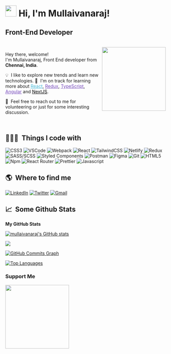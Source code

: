 # <img src="https://cdn.jsdelivr.net/gh/Th3Wall/assets-cdn/PersonalGithubReadme/HandGreet.gif" width="35px" />&nbsp;<b>Hi, I'm Mullaivanaraj! </b>
Front-End Developer
------------------
<br>

<img align="right" src="https://cdn.jsdelivr.net/gh/Th3Wall/assets-cdn/PersonalGithubReadme/Memoji.png" width="200"/>
<p aligh="left">
  <p>Hey there, welcome!</br>
  I'm Mullaivanaraj, Front End developer from <b>Chennai, India</b>.</p>
  	
  💡 &nbsp;I like to explore new trends and learn new technologies.
  🌱 &nbsp;I'm on track for learning more about <a style="color:#45b8d8" href="https://reactjs.org/" target="_blank"><u>React</u></a>, <a style="color:#764ABC" href="https://redux.js.org/" target="_blank"><u>Redux</u></a>, <a style="color:#764ABC" href="https://www.typescriptlang.org/" target="_blank"><u>TypeScript</u></a>, 
   <a style="color:#764ABC" href="https://angular.io/" target="_blank"><u>Angular</u></a> and <a style="color:#000000" href="https://nextjs.org/" target="_blank"><u>NextJS</u></a>.
<!--   ✍🏼 &nbsp;I've recently started writing some articles on <a href="#" target="_blank"><u>my brand new blog</u></a>.\
  🚧 &nbsp;I'm currently working on two new secret projects after <a href="#" target="_blank"><u>F</u></a> and <a href="#" target="_blank"><u></u></a> ... 👀.\ -->
  💬 &nbsp;Feel free to reach out to me for volunteering or just for some interesting discussion.
</p>
<br>

## 👨🏻‍💻 &nbsp;Things I code with ##
<p>
  <img alt="CSS3" src="https://img.shields.io/badge/-CSS3-1572B6?style=flat-square&logo=css3&logoColor=white" />
  <img alt="VSCode" src="https://img.shields.io/badge/-Visual_Studio_Code-0078D4?style=flat-square&logo=visual%20studio%20code&logoColor=white" />
  <img alt="Webpack" src="https://img.shields.io/badge/-Webpack-8DD6F9?style=flat-square&logo=webpack&logoColor=white" />
  <img alt="React" src="https://img.shields.io/badge/-React-45b8d8?style=flat-square&logo=react&logoColor=white" />
  <img alt="TailwindCSS" src="https://img.shields.io/badge/-Tailwind%20CSS-0AB6D3?style=flat-square&logo=tailwind-css&logoColor=white" />
  <img alt="Netlify" src="https://img.shields.io/badge/-Netlify-00C7B7?style=flat-square&logo=netlify&logoColor=white" />
<!--   <img alt="ESLint" src="https://img.shields.io/badge/-ESLint-4B32C3?style=flat-square&logo=eslint&logoColor=white" /> -->
  <img alt="Redux" src="https://img.shields.io/badge/-Redux-764ABC?style=flat-square&logo=redux&logoColor=white" />
  <img alt="SASS/SCSS" src="https://img.shields.io/badge/-SASS/SCSS-CC6699?style=flat-square&logo=sass&logoColor=white" />
  <img alt="Styled Components" src="https://img.shields.io/badge/-Styled_Components-db7092?style=flat-square&logo=styled-components&logoColor=white" />
  <img alt="Postman" src="https://img.shields.io/badge/-Postman-FF6C37?style=flat-square&logo=postman&logoColor=white" />
  <img alt="Figma" src="https://img.shields.io/badge/-Figma-F24E1E?style=flat-square&logo=figma&logoColor=white" />
  <img alt="Git" src="https://img.shields.io/badge/-Git-F05032?style=flat-square&logo=git&logoColor=white" />
  <img alt="HTML5" src="https://img.shields.io/badge/-HTML5-E34F26?style=flat-square&logo=html5&logoColor=white" />
  <img alt="Npm" src="https://img.shields.io/badge/-NPM-CB3837?style=flat-square&logo=npm&logoColor=white" />
  <img alt="React Router" src="https://img.shields.io/badge/-React_Router-CA4245?style=flat-square&logo=react-router&logoColor=white" />
<!--   <img alt="Pug" src="https://img.shields.io/badge/-Pug-A86454?style=flat-square&logo=pug&logoColor=white" /> -->
  <img alt="Prettier" src="https://img.shields.io/badge/-Prettier-F7B93E?style=flat-square&logo=prettier&logoColor=white" />
<!--   <img alt="Firebase" src="https://img.shields.io/badge/-Firebase-ffca28?style=flat-square&logo=firebase&logoColor=white" /> -->
  <img alt="Javascript" src="https://img.shields.io/badge/-JavaScript-F7DF1E?style=flat-square&logo=javascript&logoColor=black" />
<!--   <img alt="Markdown" src="https://img.shields.io/badge/-Markdown-000000?style=flat-square&logo=Markdown&logoColor=white" />
  <img alt="Vercel" src="https://img.shields.io/badge/-Vercel-000000?style=flat-square&logo=vercel&logoColor=white" />
  <img alt="WebStorm" src="https://img.shields.io/badge/-WebStorm-000000?style=flat-square&logo=webstorm&logoColor=white" /> -->
</p>

## 🌎 &nbsp;Where to find me ##
<p>
<!--   <a href="" target="_blank"><img alt="Dev.to" src="https://img.shields.io/badge/-dev.to-000000?style=for-the-badge&logo=dev.to&logoColor=white" /></a>
  <a href="" target="_blank"><img alt="Codepen" src="https://img.shields.io/badge/-Codepen-000000?style=for-the-badge&logo=codepen&logoColor=white" /></a> -->
  <a href="https://www.linkedin.com/in/mullaivanaraj-anbu-89493a13a/" target="_blank"><img alt="LinkedIn" src="https://img.shields.io/badge/-Linkedin-%230077B5.svg?&style=for-the-badge&logo=linkedin&logoColor=white" /></a>
<!--   <a href="#" target="_blank"><img alt="LinkedIn" src="https://img.shields.io/badge/Hashnode-2962FF?style=for-the-badge&logo=hashnode&logoColor=white" /></a> -->
 <a href="https://twitter.com/mullaivanaraj" target="_blank"><img alt="Twitter" src="https://img.shields.io/badge/-Twitter-1DA1F2?style=for-the-badge&logo=Twitter&logoColor=white" /></a>
  <a href="mailto:mullaivanaraj@gmail.com" target="_blank"><img alt="Gmail" src="https://img.shields.io/badge/-Gmail-EA4335?style=for-the-badge&logo=gmail&logoColor=white" /></a>
<!--   <a href="#" target="_blank"><img alt="Instagram" src="https://img.shields.io/badge/-Instagram-E4405F?style=for-the-badge&logo=instagram&logoColor=white" /></a> -->
</p>


## 📈 &nbsp;Some Github Stats ##

<b>My GitHub Stats</b>

<a href="http://www.github.com/mullaivanaraj"><img src="https://github-readme-stats.vercel.app/api?username=mullaivanaraj&show_icons=true&hide=&count_private=true&title_color=3382ed&text_color=ffffff&icon_color=3382ed&bg_color=1c1917&hide_border=true&show_icons=true" alt="mullaivanaraj's GitHub stats" /></a>

<a href="http://www.github.com/mullaivanaraj"><img src="https://github-readme-streak-stats.herokuapp.com/?user=mullaivanaraj&stroke=ffffff&background=1c1917&ring=3382ed&fire=3382ed&currStreakNum=ffffff&currStreakLabel=3382ed&sideNums=ffffff&sideLabels=ffffff&dates=ffffff&hide_border=true" /></a>

<a href="http://www.github.com/mullaivanaraj"><img src="https://activity-graph.herokuapp.com/graph?username=mullaivanaraj&bg_color=1c1917&color=ffffff&line=3382ed&point=ffffff&area_color=1c1917&area=true&hide_border=true&custom_title=GitHub%20Commits%20Graph" alt="GitHub Commits Graph" /></a>

<a href="https://github.com/mullaivanaraj" align="left"><img src="https://github-readme-stats.vercel.app/api/top-langs/?username=mullaivanaraj&langs_count=10&title_color=3382ed&text_color=ffffff&icon_color=3382ed&bg_color=1c1917&hide_border=true&locale=en&custom_title=Top%20%Languages" alt="Top Languages" /></a>

### Support Me

<a href="https://www.buymeacoffee.com/mullaivanaraj"><img src="https://cdn.buymeacoffee.com/buttons/v2/default-yellow.png" width="200" /></a>

<!-- ## 🫂 How to support me ##
<a href="https://www.buymeacoffee.com/th3wall" target="_blank"><img src="https://cdn.buymeacoffee.com/buttons/v2/default-yellow.png" alt="Buy Me A Coffee" width="150" ></a>
<a href="https://www.buymeacryptocoffee.xyz/0x8b28b3a02e5f6738c4032b4c8136d25249766907" target="_blank"><img src="https://www.buymeacryptocoffee.xyz/_next/image?url=%2F_next%2Fstatic%2Fimage%2Fpublic%2Fembedbadge.c3d8c4bf5cf54409f43e2107e550bb11.svg&w=256&q=75" alt="Buy Me A Crypto Coffee" width="150" ></a>
<a href="https://coindrop.to/th3wall" target="_blank"><img src="https://coindrop.to/embed-button.png" width="150" alt="Coindrop.to me"></img></a> -->
